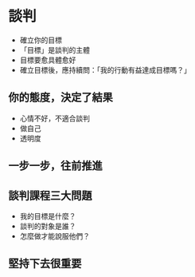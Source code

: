 # 談判
 * 確立你的目標
  * 「目標」是談判的主體
  * 目標要愈具體愈好
  * 確立目標後，應持續問：「我的行動有益達成目標嗎？」
 ## 你的態度，決定了結果
   * 心情不好，不適合談判
   * 做自己
   * 透明度
 ## 一步一步，往前推進

 ## 談判課程三大問題
   * 我的目標是什麼？
   * 談判的對象是誰？
   * 怎麼做才能說服他們？
  
 ## 堅持下去很重要
  
